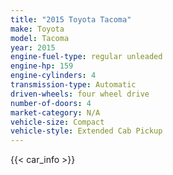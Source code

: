 ```yaml
---
title: "2015 Toyota Tacoma"
make: Toyota
model: Tacoma
year: 2015
engine-fuel-type: regular unleaded
engine-hp: 159
engine-cylinders: 4
transmission-type: Automatic
driven-wheels: four wheel drive
number-of-doors: 4
market-category: N/A
vehicle-size: Compact
vehicle-style: Extended Cab Pickup
---
```


{{< car_info >}}
